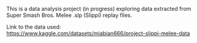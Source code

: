 This is a data analysis project (in progress) exploring data extracted from Super Smash Bros. Melee .slp (Slippi) replay files.

Link to the data used:
https://www.kaggle.com/datasets/miabian666/project-slippi-melee-data
